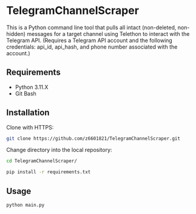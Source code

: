 # TelegramChannelScraper
This is a Python command line tool that pulls all intact (non-deleted, non-hidden) messages for a target channel using Telethon to interact with the Telegram API.
(Requires a Telegram API account and the following credentials:  api_id, api_hash, and phone number associated with the account.)

## Requirements
- Python 3.11.X
- Git Bash

## Installation
Clone with HTTPS:

```bash
git clone https://github.com/z6601821/TelegramChannelScraper.git
```

Change directory into the local repository:

```bash
cd TelegramChannelScraper/
```

```bash
pip install -r requirements.txt
```

## Usage
```bash
python main.py
```
